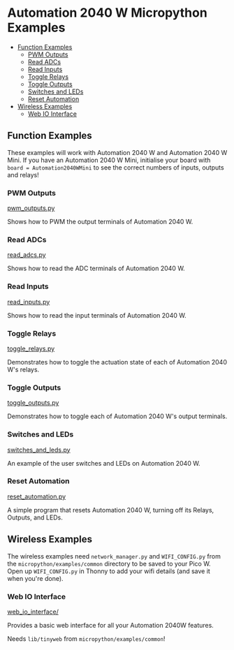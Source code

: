 # Automation 2040 W Micropython Examples <!-- omit in toc -->

- [Function Examples](#function-examples)
  - [PWM Outputs](#pwm-outputs)
  - [Read ADCs](#read-adcs)
  - [Read Inputs](#read-inputs)
  - [Toggle Relays](#toggle-relays)
  - [Toggle Outputs](#toggle-outputs)
  - [Switches and LEDs](#switches-and-leds)
  - [Reset Automation](#reset-automation)
- [Wireless Examples](#wireless-examples)
  - [Web IO Interface](#web-io-interface)


## Function Examples

These examples will work with Automation 2040 W and Automation 2040 W Mini. If you have an Automation 2040 W Mini, initialise your board with `board = Automation2040WMini` to see the correct numbers of inputs, outputs and relays!

### PWM Outputs
[pwm_outputs.py](pwm_outputs.py)

Shows how to PWM the output terminals of Automation 2040 W.

### Read ADCs
[read_adcs.py](read_adcs.py)

Shows how to read the ADC terminals of Automation 2040 W.


### Read Inputs
[read_inputs.py](read_inputs.py)

Shows how to read the input terminals of Automation 2040 W.


### Toggle Relays
[toggle_relays.py](toggle_relays.py)

Demonstrates how to toggle the actuation state of each of Automation 2040 W's relays.


### Toggle Outputs
[toggle_outputs.py](toggle_outputs.py)

Demonstrates how to toggle each of Automation 2040 W's output terminals.


### Switches and LEDs
[switches_and_leds.py](switches_and_leds.py)

An example of the user switches and LEDs on Automation 2040 W.


### Reset Automation
[reset_automation.py](reset_automation.py)

A simple program that resets Automation 2040 W, turning off its Relays, Outputs, and LEDs.

## Wireless Examples

The wireless examples need `network_manager.py` and `WIFI_CONFIG.py` from the `micropython/examples/common` directory to be saved to your Pico W. Open up `WIFI_CONFIG.py` in Thonny to add your wifi details (and save it when you're done).

### Web IO Interface
[web_io_interface/](web_io_interface/)

Provides a basic web interface for all your Automation 2040W features.

Needs `lib/tinyweb` from `micropython/examples/common`!
